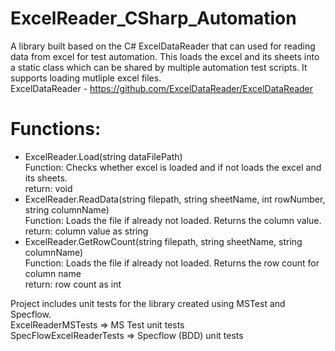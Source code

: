 # ExcelReader_CSharp_Automation
              
A library built based on the C# ExcelDataReader that can used for reading data from excel for test automation. This loads the excel and its sheets into a static class which can be shared by multiple automation test scripts. It supports loading mutliple excel files.    
ExcelDataReader - https://github.com/ExcelDataReader/ExcelDataReader

# Functions:   
- ExcelReader.Load(string dataFilePath)     
   Function: Checks whether excel is loaded and if not loads the excel and its sheets.     
   return: void    
- ExcelReader.ReadData(string filepath, string sheetName, int rowNumber, string columnName)      
   Function: Loads the file if already not loaded. Returns the column value.    
   return: column value as string    
- ExcelReader.GetRowCount(string filepath, string sheetName, string columnName)       
  Function: Loads the file if already not loaded. Returns the row count for column name     
  return: row count as int   

Project includes unit tests for the library created using MSTest and Specflow.    
ExcelReaderMSTests => MS Test unit tests    
SpecFlowExcelReaderTests => Specflow (BDD) unit tests
